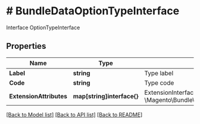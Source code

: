 # # BundleDataOptionTypeInterface
Interface OptionTypeInterface

## Properties 


Name | Type | Description | Notes
------------ | ------------- | ------------- | -------------
**Label**| **string** | Type label  |
**Code**| **string** | Type code  |
**ExtensionAttributes**| **map[string]interface{}** | ExtensionInterface class for @see \\Magento\\Bundle\\Api\\Data\\OptionTypeInterface  | [optional]


[[Back to Model list]](../../README.md#models) [[Back to API list]](../../README.md#endpoints) [[Back to README]](../../README.md)

